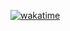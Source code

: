 [![wakatime](https://wakatime.com/badge/user/f9c48062-bdb8-4c16-9ba7-087dd06d5349.svg)](https://wakatime.com/@f9c48062-bdb8-4c16-9ba7-087dd06d5349)
